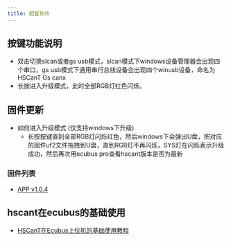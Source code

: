 ```yaml
---
title: 配套软件
---
```


## 按键功能说明

- 双击切换slcan或者gs usb模式，slcan模式下windows设备管理器会出现四个串口，gs usb模式下通用串行总线设备会出现四个winusb设备，命名为HSCanT Gs canx
- 长按进入升级模式，此时全部RGB灯红色闪烁。

## 固件更新

- 如何进入升级模式 (仅支持windows下升级)
  - 长按按键直到全部RGB灯闪烁红色，然后windows下会弹出U盘，把对应的固件uf2文件拖拽到U盘，直到RGB灯不再闪烁，SYS灯在闪烁表示升级成功，然后再次用ecubus pro查看hscant版本是否为最新

### 固件列表

- [APP v1.0.4](/firmware/hpmicro_canfd_box_app_v1.0.4.uf2)

## hscant在ecubus的基础使用

- [HSCanT在Ecubus上位机的基础使用教程](./Ecubus_Pro_basic_usage_guide/Ecubus_Pro_basic_usage_guide.md)